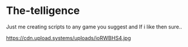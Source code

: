 # The-telligence
Just me creating scripts to any game you suggest and If i like then sure..

https://cdn.upload.systems/uploads/ioRWBHS4.jpg
